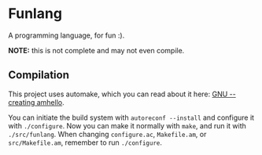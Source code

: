 # Funlang
A programming language, for fun :).

**NOTE:** this is not complete and may not even compile.

## Compilation
This project uses automake, which you can read about it here: [GNU -- creating amhello](https://www.gnu.org/software/automake/manual/html_node/Creating-amhello.html).

You can initiate the build system with `autoreconf --install` and configure it with `./configure`.
Now you can make it normally with `make`, and run it with `./src/funlang`.
When changing `configure.ac`, `Makefile.am`, or `src/Makefile.am`, remember to run `./configure`.

